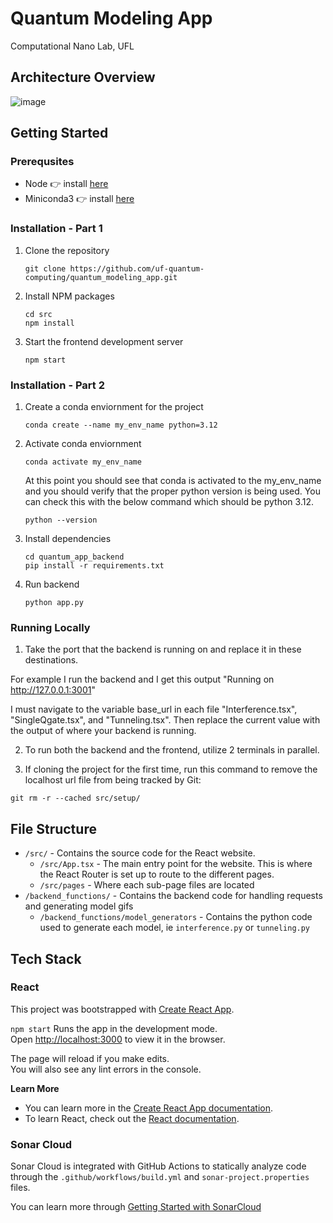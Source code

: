 # Quantum Modeling App

Computational Nano Lab, UFL

## Architecture Overview
![image](https://github.com/user-attachments/assets/36da6434-28a5-4bd1-9704-8288bce7b5be)


## Getting Started

### Prerequsites 
* Node 👉 install [here](https://nodejs.org/en/download/package-manager)
* Miniconda3 👉 install [here](https://docs.anaconda.com/miniconda/miniconda-install/)

### Installation - Part 1

1. Clone the repository
    ```
    git clone https://github.com/uf-quantum-computing/quantum_modeling_app.git
    ```
2. Install NPM packages
    ``` 
    cd src
    npm install
    ```
3. Start the frontend development server
    ```
    npm start
    ```

### Installation - Part 2 

1. Create a conda enviornment for the project
    ```
    conda create --name my_env_name python=3.12
    ```
2. Activate conda enviornment
    ```
    conda activate my_env_name
    ``` 
    At this point you should see that conda is activated to the my_env_name and you should verify that the proper python version is being used. You can check this with the below command which should be python 3.12.
    ```
    python --version
    ```
3. Install dependencies 
    ```
    cd quantum_app_backend
    pip install -r requirements.txt 
    ```
4. Run backend 
    ```
    python app.py
    ```

### Running Locally 

1. Take the port that the backend is running on and replace it in these destinations.

For example I run the backend and I get this output "Running on http://127.0.0.1:3001"

I must navigate to the variable base_url in each file "Interference.tsx", "SingleQgate.tsx", and "Tunneling.tsx". Then replace the current value with the output of where your backend is running.

2. To run both the backend and the frontend, utilize 2 terminals in parallel.

3. If cloning the project for the first time, run this command to remove the localhost url file from being tracked by Git:
```
git rm -r --cached src/setup/
```

## File Structure
- `/src/` - Contains the source code for the React website.
  - `/src/App.tsx` - The main entry point for the website. This is where the React Router is set up to route to the different pages.
  - `/src/pages` - Where each sub-page files are located
- `/backend_functions/` - Contains the backend code for handling requests and generating model gifs
  -  `/backend_functions/model_generators` - Contains the python code used to generate each model, ie `interference.py` or `tunneling.py`

## Tech Stack
### React

This project was bootstrapped with [Create React App](https://github.com/facebook/create-react-app).

`npm start` Runs the app in the development mode.\
Open [http://localhost:3000](http://localhost:3000) to view it in the browser.

The page will reload if you make edits.\
You will also see any lint errors in the console.

**Learn More**
* You can learn more in the [Create React App documentation](https://facebook.github.io/create-react-app/docs/getting-started).
* To learn React, check out the [React documentation](https://reactjs.org/).

### Sonar Cloud

Sonar Cloud is integrated with GitHub Actions to statically analyze code through the `.github/workflows/build.yml` and `sonar-project.properties` files.

You can learn more through [Getting Started with SonarCloud](https://docs.sonarcloud.io/getting-started/overview/)
